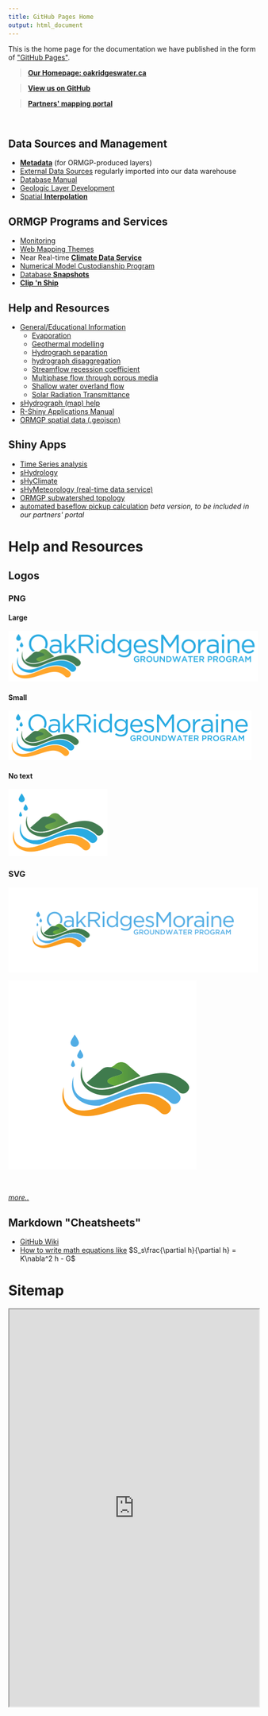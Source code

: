 ```yaml
---
title: GitHub Pages Home
output: html_document
---
```



This is the home page for the documentation we have published in the form of ["GitHub Pages"](https://pages.github.com/). 


> [**Our Homepage: oakridgeswater.ca**](https://www.oakridgeswater.ca/)

> [**View us on GitHub**](https://github.com/OWRC)

> [**Partners' mapping portal**](https://partners.oakridgeswater.ca/Maps)


<br>

<!-- ## By category

- [Program Background](https://owrc.github.io/background.html)
- [Publications & Reports](https://owrc.github.io/publications.html)
- [Products and Interpolation ](https://owrc.github.io/products.html)
- [Support](https://owrc.github.io/support.html) -->


## Data Sources and Management

- [**Metadata**](https://owrc.github.io/metadata/content/toc.html) (for ORMGP-produced layers)
- [External Data Sources](https://owrc.github.io/interpolants/sources/sources.html) regularly imported into our data warehouse
- [Database Manual](https://owrc.github.io/database-manual/Contents/TOC.html)
- [Geologic Layer Development](https://owrc.github.io/GeoLayers/)
- [Spatial **Interpolation**](https://owrc.github.io/interpolants/)


## ORMGP Programs and Services

- [Monitoring](https://owrc.github.io/monitoring/)
- [Web Mapping Themes](https://owrc.github.io/webmapping/)
- Near Real-time [**Climate Data Service**](https://owrc.github.io/interpolants/interpolation/climate-sources.html)
- [Numerical Model Custodianship Program](https://owrc.github.io/snapshots/md/numerical-model-custodianship-program.html)
- [Database **Snapshots**](https://owrc.github.io/snapshots/)
- [**Clip 'n Ship**](https://owrc.github.io/interpolants/sources/clipnship.html)




## Help and Resources

- [General/Educational Information](https://owrc.github.io/info/)
  - [Evaporation](https://owrc.github.io/info/evaporation/)
  - [Geothermal modelling](https://owrc.github.io/info/geothermal/)
  - [Hydrograph separation](https://owrc.github.io/info/hydrographseparation/)
  - [hydrograph disaggregation](https://owrc.github.io/info/hydrographdisaggregation/)
  - [Streamflow recession coefficient](https://owrc.github.io/info/recessioncoefficient/)
  - [Multiphase flow through porous media](https://owrc.github.io/info/pmflow/)
  - [Shallow water overland flow](https://owrc.github.io/info/lia/)
  - [Solar Radiation Transmittance](https://owrc.github.io/info/solarradiation/)
- [sHydrograph (map) help](https://owrc.github.io/HydrographExplorerHelp/)
- [R-Shiny Applications Manual](https://owrc.github.io/shinyapps-manual/)
- [ORMGP spatial data (.geojson)](https://github.com/OWRC/geojson)

## Shiny Apps

- [Time Series analysis](https://owrc.shinyapps.io/shydrologymap/)
- [sHydrology](https://owrc.shinyapps.io/shydrology/)
- [sHyClimate](https://owrc.shinyapps.io/sHyMet/)
- [sHyMeteorology (real-time data service)](https://owrc.shinyapps.io/sHyMetDS/?lat=44.138&lng=-79.113)
- [ORMGP subwatershed topology](https://owrc.shinyapps.io/sws23/)
- [automated baseflow pickup calculation](https://owrc.shinyapps.io/pickup/) *beta version, to be included in our partners' portal*

# Help and Resources

## Logos

### PNG

#### Large

![logolarge](https://raw.githubusercontent.com/OWRC/logos/main/ORMGP_logo.png)

#### Small

![logosmall](https://raw.githubusercontent.com/OWRC/logos/main/ORMGP_logo_vsmall.png)

#### No text

<!-- ![logonotext](https://raw.githubusercontent.com/OWRC/logos/main/ORMGP_logo_no_text.png) -->

<img src="https://raw.githubusercontent.com/OWRC/logos/main/ORMGP_logo_no_text.png" alt="logonotext" width="200"/>


### SVG

![logovector](https://raw.githubusercontent.com/OWRC/logos/main/ORMGP_logo.svg)

![logovectornotext](https://raw.githubusercontent.com/OWRC/logos/main/ORMGP_logo-only.svg)

<br>

[*more..*](https://github.com/OWRC/logos)




## Markdown "Cheatsheets"
- [GitHub Wiki](https://github.com/adam-p/markdown-here/wiki/Markdown-Cheatsheet)
- [How to write math equations like](http://tug.ctan.org/info/undergradmath/undergradmath.pdf) $S_s\frac{\partial h}{\partial h} = K\nabla^2 h - G$



# Sitemap

<!-- built with: snapshots-private\sitemap -->
<iframe src="https://golang.oakridgeswater.ca/pages/sitemapD3.html" width="100%" height="800" scrolling="no" allowfullscreen></iframe>


